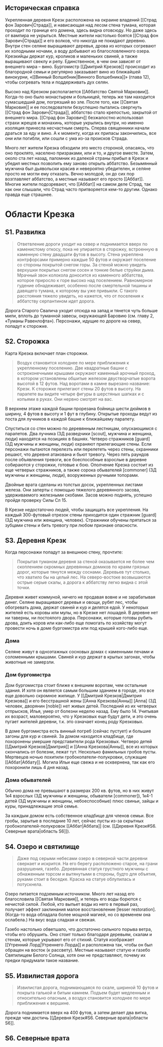 ## Историческая справка
Укрепленная деревня Крезк расположена на окраине владений [[Страд фон Зарович|Страда]], и нависающая над лесом стена тумана, которая проходит по границе его домена, здесь видна отовсюду. Но даже здесь от вампира не укрыться. Местные жители настолько боятся [[Страд фон Зарович|Страда]] и его волков, что никогда не покидают деревню. Внутри стен селяне выращивают деревья, дрова из которых согревают их холодными ночами, а воду добывают из благословленного озера. Крезкийцы держат кур, кроликов и маленьких свиней, а также выращивают свеклу и репу. Единственное, в чем они зависят от внешнего мира – вино. Бургомистр [[Дмитрий Крезков]] происходит из благородной семьи и регулярно заказывает вино из ближайшей винокурни, «[[Винный Волшебник|Винного Волшебника]]» (глава 12), чтобы согревать тела и поддерживать дух селян.

Высоко над Крезком располагается [[Аббатство Святой Марковии]]. Когда-то оно было монастырем и больницей, теперь же там находится сумасшедший дом, погрязший во зле. После того, как [[Святая Марковия]] и ее последователи безуспешно пытались свергнуть [[Страд фон Зарович|Страда]], аббатство стало крепостью, закрытой от внешнего мира. [[Страд фон Зарович]] безжалостно использовал страхи жрецов и монахинь, которые укрылись внутри, но именно изоляция принесла несчастным смерть. Сперва священники начали драться за еду и вино. А к моменту, когда их припасы закончились, все они или погибли, или сошли с ума из-за происков Страда.

Много лет жители Крезка обходили это место стороной, опасаясь, что оно проклято, населено призраками, или и то, и другое вместе. Затем, около ста лет назад, паломник из далекой страны прибыл в Крезк и убедил местных позволить ему заново открыть аббатство. Безымянный мужчина был дьявольски красив и невероятно убедителен, и селяне просто не могли ему отказать. Вечно молодой, он до сих пор возглавляет аббатство, а местные называют его просто [[Аббат]]. Многие жители подозревают, что [[Аббат]] на самом деле Страд, так как они слышали, что Страд часто притворяется кем-то другим. Однако правда еще страшнее.
# Области Крезка
## S1. Развилка
> Ответвление дороги уходит на север и поднимается вверх по каменистому откосу, пока не упирается в сторожку, встроенную в каменную стену двадцати футов в высоту. Стена укреплена контрфорсами примерно каждые 50 футов и окружает поселение со стороны покрытой снегом горы. За стеной можно увидеть верхушки покрытых снегом сосен и тонкие белые струйки дыма.
> Мрачный звон колокола доносится из каменного аббатства, которое приросло к горе высоко над поселением.
> Равномерное гудение обнадеживает, особенно после смертельной тишины и давящего тумана, к которому вы уже привыкли. С такого расстояния тяжело увидеть, но кажется, что от поселения к аббатству серпантином идет дорога.

Дорога Старого Свалича уходит отсюда на запад и тянется чуть больше мили, вплоть до туманной завесы, окружающей Баровию (см. главу 2, «Туманы Равенлофта»). Персонажи, идущие по дороге на север, попадут к сторожке.
## S2. Сторожка
Карта Крезка включает план сторожки.
> Воздух становится холоднее по мере приближения к укрепленному поселению. Две квадратные башни с остроконечными крышами окружают каменный арочный проход, в котором установлены обшитые железом двустворчатые ворота высотой в 12 футов.
> Над воротами в камне вырезано название: Крезк. К сторожке прилегают стены 20 футов в высоту. На парапете вы видите четыре фигуры в шерстяных шапках и с копьями в руках. Они нервно смотрят на вас.

В верхнем этаже каждой башни прорезана бойница шести дюймов в ширину, 4 футов в высоту и 1 фут в глубину. Открытые проходы ведут из поста для лучников в каждой башне к ближайшему парапету.

Спуститься со стен можно по деревянным лестницам, опускающимся с парапетов. Два лучника (ЗД разведчики [scout], мужчина и женщина, люди) находятся на позициях в башнях. Четверо стражников [guard] (ЗД мужчины и женщины, люди) охраняют прилегающие стены. Если персонажи пытаются перелезть или перелететь через стены, охранники решают, что деревня атакована и бьют тревогу. Через пять раундов после объявления тревоги, все боеспособные взрослые в деревне собираются у сторожки, готовые к бою. Ополчение Крезка состоит из еще четверых стражников, а также сорока обывателей [commoner] (ЗД мужчины и женщины, люди), вооруженных ручными топорами.

Двойные врата сделаны из толстых досок, укрепленных листами железа. Они заперты с помощью тяжелого деревянного засова, удерживаемого железными скобами. Засов можно поднять, успешно пройдя проверку Силы Сл 15.

В Крезке недостаточно людей, чтобы защищать все укрепления. На каждый 300-футовый отрезок стены приходится один стражник [guard] (ЗД мужчина или женщина, человек). Стражники обучены прятаться за зубцами стены и бить тревогу при любом признаке опасности.
## S3. Деревня Крезк
Когда персонажи попадут за внешнюю стену, прочтите:
> Покрытая туманом деревня за стеной оказывается не более чем скоплением скромных деревянных домиков по краям грязных дорог, которые тянутся между соснами. Деревьев тут столько, что хватило бы на целый лес. На северо-востоке возвышаются острые серые скалы, а дорога к аббатству легко видна с этой точки.

Деревня живет коммуной, ничего не продавая вовне и не зарабатывая денег. Селяне выращивают деревья и овощи, рубят лес, чтобы обогревать дома, держат свиней и кур и делятся едой. У некоторых жителей есть коровы или мулы, но в Крезке нет лошадей. В деревне нет ни таверны, ни постоялого двора. Персонажи, которые готовы рубить дрова, доить коров или как-либо еще помогать по хозяйству могут провести ночь в доме бургомистра или под крышей кого-либо еще.
### Дома
Селяне живут в одноэтажных сосновых домах с каменными печами и соломенными крышами. Свиней и кур держат в крытых загонах, чтобы животные не замерзли.
### Дом бургомистра
Дом бургомистра стоит ближе к внешним воротам, чем остальные здания. И хотя он является самым большим зданием в городе, это все еще довольно скромное жилище. У [[Дмитрий Крезков|Дмитрия Крезкова]] и его бесстрашной жены [[Анна Крезкова|Анны]] [Anna] (ЗД человек, дворянин [noble]) нет живых детей. Последний из их четверых отпрысков, Илья, умер от болезни неделю назад. Ему было 14. Учитывая их возраст, маловероятно, что у Крезковых еще будут дети, и это очень пугает жителей деревни, т.к. это означает конец роду Крезковых.

В доме бургомистра есть винный погреб (сейчас пустует) и большие загоны для кур и свиней. За домом находится кладбище, где похоронены умершие представители рода Крезковых. Четверо детей [[Дмитрий Крезков|Дмитрия]] и [[Анна Крезкова|Анны]], все из которых скончались от болезни, лежат тут. Несколько фамильных гробов пусты. Мертвецов ночью похитили гробокопатели-полукровки, служащие [[Аббат|Аббату]]. Могила Ильи еще свежа и не осквернена, так как его похоронили лишь 4 дня назад.
### Дома обывателей
Обычно дома не превышают в размерах 200 кв. футов, но в них живут 1к4 взрослых (ЗД мужчины и женщины, обыватели [commoner]), 1к4-1 детей (ЗД мужчины и женщины, небоеспособные) плюс свиньи, зайцы и куры, принадлежащие этой семье.

За каждым домом есть собственное кладбище для членов семьи. Все гробы, зарытые в последние 10 лет, сейчас пусты из-за скрытных гробокопателей-полукровок [[Аббат|Аббата]] (см. [[Деревня Крезк#S6. Северные врата|область S6]]).
## S4. Озеро и святилище
> Даже под серыми небесами озеро в северной части деревни сверкает и искрится. На его берегу расположено старое, на грани разрушения, газебо. Деревянная статуя грустного мужчины с обнаженным торсом и вытянутыми в стороны, будто для объятия, руками стоит в беседке. Краска на статуе облупилась и потускнела.

Озеро питается подземным источником. Много лет назад его благословила [[Святая Марковия]], и теперь его воды борются с нечистой силой. Любой, кто выпьет воды из него в первый раз, получает эффект заклинания малое восстановление [lesser restoration]. (Когда-то вода обладала более мощной магией, но со временем она ослабела.) На вкус вода сладкая и свежая.

Газебо настолько обветшало, что достаточно сильного порыва ветра, чтобы его обрушить. Оно стоит только благодаря деревьям, скалам и стенам, которые укрывают его от стихий. Статуя изображает [[Утренний Лорд|Утреннего Лорда]] и расположена так, чтобы он был обращен на восток (к рассвету). Местные называют статую и газебо Святилищем Белого Солнца, хотя они не представляют, почему их предки придумали такое название.
## S5. Извилистая дорога
> Извилистая дорога, поднимающаяся по скале, шириной 10 футов и покрыта галькой и битым камнем. Подъем будет медленным и относительно опасным, а воздух становится холоднее по мере приближения к вершине.

Дорога поднимается вверх на 400 футов, а затем делает два витка, прежде чем достичь [[Деревня Крезк#S6. Северные врата|области S6]].
## S6. Северные врата
